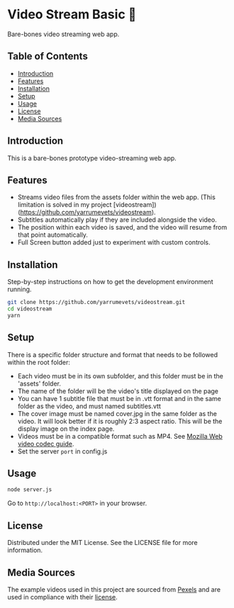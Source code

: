 # Video Stream Basic &#127909;

Bare-bones video streaming web app.

## Table of Contents

- [Introduction](#introduction)
- [Features](#features)
- [Installation](#installation)
- [Setup](#setup)
- [Usage](#usage)
- [License](#license)
- [Media Sources](#media-sources)

## Introduction

This is a bare-bones prototype video-streaming web app.

## Features

- Streams video files from the assets folder within the web app. (This limitation is solved in my project [videostream])(https://github.com/yarrumevets/videostream).
- Subtitles automatically play if they are included alongside the video.
- The position within each video is saved, and the video will resume from that point automatically.
- Full Screen button added just to experiment with custom controls.

## Installation

Step-by-step instructions on how to get the development environment running.

```bash
git clone https://github.com/yarrumevets/videostream.git
cd videostream
yarn
```

## Setup

There is a specific folder structure and format that needs to be followed within the root folder:

- Each video must be in its own subfolder, and this folder must be in the 'assets' folder.
- The name of the folder will be the video's title displayed on the page
- You can have 1 subtitle file that must be in .vtt format and in the same folder as the video, and must named subtitles.vtt
- The cover image must be named cover.jpg in the same folder as the video. It will look better if it is roughly 2:3 aspect ratio. This will be the display image on the index page.
- Videos must be in a compatible format such as MP4. See [Mozilla Web video codec guide](https://developer.mozilla.org/en-US/docs/Web/Media/Formats/Video_codecs).
- Set the server `port` in config.js

## Usage

```bash
node server.js
```

Go to `http://localhost:<PORT>` in your browser.

## License

Distributed under the MIT License. See the LICENSE file for more information.

## Media Sources

The example videos used in this project are sourced from [Pexels](https://www.pexels.com/) and are used in compliance with their [license](https://www.pexels.com/license/).
